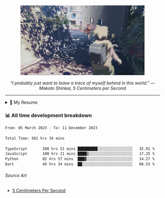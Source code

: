 <p align="center"><img src="asset/header.jpg" width="80%"/></p>
<p align="center"><i>“I probably just want to leave a trace of myself behind in this world.” ― Makoto Shinkai, 5 Centimeters per Second</i></p>

---

<details>
  <summary>📃 My Resume</summary>

### Education

- 📖 **Computer Science**\
📆 10/2021 - present\
📍 **Thang Long University** - Hoang Mai, Hanoi, Vietnam

### Experience

<img align="right" src="https://img.shields.io/badge/Figma-F24E1E?style=flat&logo=figma&logoColor=white"/>
<img align="right" src="https://img.shields.io/badge/node.js-6DA55F?style=flat&logo=node.js&logoColor=white"/>
<img align="right" src="https://img.shields.io/badge/Next.js-black?style=flat&logo=next.js&logoColor=white"/>
<img align="right" src="https://img.shields.io/badge/TypeScript-007ACC?style=flat&logo=typescript&logoColor=white"/>


- 👨‍💻 **Frontend Web Intern**\
📆 07/2023 - present\
📍 **MQ ICT Solutions** - Hoang Mai, Hanoi, Vietnam
</details>

### 📊 All time development breakdown

<!--START_SECTION:waka-->

```txt
From: 05 March 2023 - To: 11 December 2023

Total Time: 581 hrs 34 mins

TypeScript       208 hrs 51 mins █████████░░░░░░░░░░░░░░░░   35.91 %
JavaScript       100 hrs 21 mins ████▒░░░░░░░░░░░░░░░░░░░░   17.25 %
Python           82 hrs 57 mins  ███▓░░░░░░░░░░░░░░░░░░░░░   14.27 %
Dart             49 hrs 34 mins  ██░░░░░░░░░░░░░░░░░░░░░░░   08.53 %
```

<!--END_SECTION:waka-->

###### Source Art

-  [5 Centimeters Per Second](https://wallhaven.cc/w/nrowq1)

